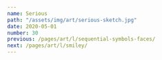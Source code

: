 ```yaml
---
name: Serious
path: "/assets/img/art/serious-sketch.jpg"
date: 2020-05-01
number: 30
previous: /pages/art/l/sequential-symbols-faces/
next: /pages/art/l/smiley/
---
```

